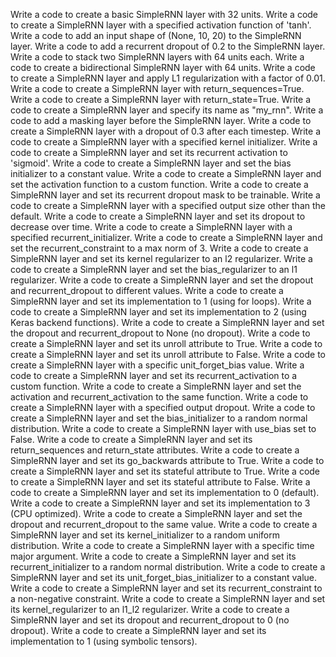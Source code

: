 Write a code to create a basic SimpleRNN layer with 32 units.
Write a code to create a SimpleRNN layer with a specified activation function of 'tanh'.
Write a code to add an input shape of (None, 10, 20) to the SimpleRNN layer.
Write a code to add a recurrent dropout of 0.2 to the SimpleRNN layer.
Write a code to stack two SimpleRNN layers with 64 units each.
Write a code to create a bidirectional SimpleRNN layer with 64 units.
Write a code to create a SimpleRNN layer and apply L1 regularization with a factor of 0.01.
Write a code to create a SimpleRNN layer with return_sequences=True.
Write a code to create a SimpleRNN layer with return_state=True.
Write a code to create a SimpleRNN layer and specify its name as "my_rnn".
Write a code to add a masking layer before the SimpleRNN layer.
Write a code to create a SimpleRNN layer with a dropout of 0.3 after each timestep.
Write a code to create a SimpleRNN layer with a specified kernel initializer.
Write a code to create a SimpleRNN layer and set its recurrent activation to 'sigmoid'.
Write a code to create a SimpleRNN layer and set the bias initializer to a constant value.
Write a code to create a SimpleRNN layer and set the activation function to a custom function.
Write a code to create a SimpleRNN layer and set its recurrent dropout mask to be trainable.
Write a code to create a SimpleRNN layer with a specified output size other than the default.
Write a code to create a SimpleRNN layer and set its dropout to decrease over time.
Write a code to create a SimpleRNN layer with a specified recurrent_initializer.
Write a code to create a SimpleRNN layer and set the recurrent_constraint to a max norm of 3.
Write a code to create a SimpleRNN layer and set its kernel regularizer to an l2 regularizer.
Write a code to create a SimpleRNN layer and set the bias_regularizer to an l1 regularizer.
Write a code to create a SimpleRNN layer and set the dropout and recurrent_dropout to different values.
Write a code to create a SimpleRNN layer and set its implementation to 1 (using for loops).
Write a code to create a SimpleRNN layer and set its implementation to 2 (using Keras backend functions).
Write a code to create a SimpleRNN layer and set the dropout and recurrent_dropout to None (no dropout).
Write a code to create a SimpleRNN layer and set its unroll attribute to True.
Write a code to create a SimpleRNN layer and set its unroll attribute to False.
Write a code to create a SimpleRNN layer with a specific unit_forget_bias value.
Write a code to create a SimpleRNN layer and set its recurrent_activation to a custom function.
Write a code to create a SimpleRNN layer and set the activation and recurrent_activation to the same function.
Write a code to create a SimpleRNN layer with a specified output dropout.
Write a code to create a SimpleRNN layer and set the bias_initializer to a random normal distribution.
Write a code to create a SimpleRNN layer with use_bias set to False.
Write a code to create a SimpleRNN layer and set its return_sequences and return_state attributes.
Write a code to create a SimpleRNN layer and set its go_backwards attribute to True.
Write a code to create a SimpleRNN layer and set its stateful attribute to True.
Write a code to create a SimpleRNN layer and set its stateful attribute to False.
Write a code to create a SimpleRNN layer and set its implementation to 0 (default).
Write a code to create a SimpleRNN layer and set its implementation to 3 (CPU optimized).
Write a code to create a SimpleRNN layer and set the dropout and recurrent_dropout to the same value.
Write a code to create a SimpleRNN layer and set its kernel_initializer to a random uniform distribution.
Write a code to create a SimpleRNN layer with a specific time major argument.
Write a code to create a SimpleRNN layer and set its recurrent_initializer to a random normal distribution.
Write a code to create a SimpleRNN layer and set its unit_forget_bias_initializer to a constant value.
Write a code to create a SimpleRNN layer and set its recurrent_constraint to a non-negative constraint.
Write a code to create a SimpleRNN layer and set its kernel_regularizer to an l1_l2 regularizer.
Write a code to create a SimpleRNN layer and set its dropout and recurrent_dropout to 0 (no dropout).
Write a code to create a SimpleRNN layer and set its implementation to 1 (using symbolic tensors).